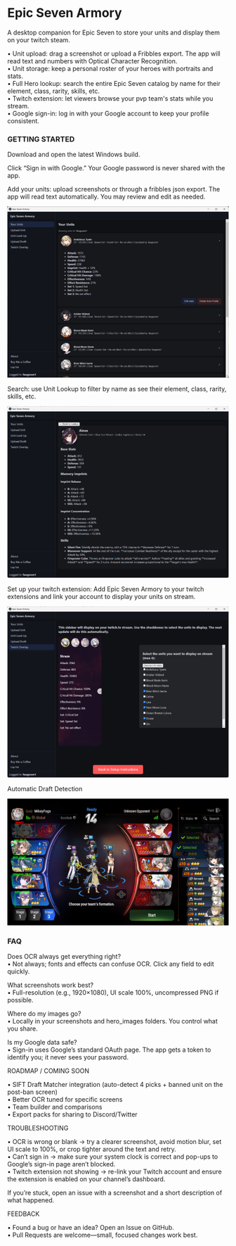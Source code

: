 # Epic Seven Armory

A desktop companion for Epic Seven to store your units and display them on your twitch steam.  

• Unit upload: drag a screenshot or upload a Fribbles export. The app will read text and numbers with Optical Character Recognition.  
• Unit storage: keep a personal roster of your heroes with portraits and stats.  
• Full Hero lookup: search the entire Epic Seven catalog by name for their element, class, rarity, skills, etc.  
• Twitch extension: let viewers browse your pvp team's stats while you stream.  
• Google sign-in: log in with your Google account to keep your profile consistent.  



### GETTING STARTED

Download and open the latest Windows build.

Click “Sign in with Google.” Your Google password is never shared with the app.

Add your units: upload screenshots or through a fribbles json export. The app will read text automatically. You may review and edit as needed.

![alt text](https://github.com/Faugnom1/epic-seven-armory/blob/master/EpicSevenArmory.png)

Search: use Unit Lookup to filter by name as see their element, class, rarity, skills, etc.

![alt text](https://github.com/Faugnom1/epic-seven-armory/blob/master/Unit%20Lookup.png)

Set up your twitch extension: Add Epic Seven Armory to your twitch extensions and link your account to display your units on stream.

![alt text](https://github.com/Faugnom1/epic-seven-armory/blob/master/Overlay.png)

Automatic Draft Detection 

![alt text](https://github.com/Faugnom1/epic-seven-armory/blob/master/SiftResults.png)

### FAQ

Does OCR always get everything right?  
• Not always; fonts and effects can confuse OCR. Click any field to edit quickly.

What screenshots work best?  
• Full-resolution (e.g., 1920×1080), UI scale 100%, uncompressed PNG if possible.

Where do my images go?  
• Locally in your screenshots and hero_images folders. You control what you share.

Is my Google data safe?  
• Sign-in uses Google’s standard OAuth page. The app gets a token to identify you; it never sees your password.

ROADMAP / COMING SOON

• SIFT Draft Matcher integration (auto-detect 4 picks + banned unit on the post-ban screen)  
• Better OCR tuned for specific screens  
• Team builder and comparisons  
• Export packs for sharing to Discord/Twitter  

TROUBLESHOOTING

• OCR is wrong or blank → try a clearer screenshot, avoid motion blur, set UI scale to 100%, or crop tighter around the text and retry.  
• Can’t sign in → make sure your system clock is correct and pop-ups to Google’s sign-in page aren’t blocked.  
• Twitch extension not showing → re-link your Twitch account and ensure the extension is enabled on your channel’s dashboard.  

If you’re stuck, open an issue with a screenshot and a short description of what happened.  

FEEDBACK

• Found a bug or have an idea? Open an Issue on GitHub.  
• Pull Requests are welcome—small, focused changes work best.  
